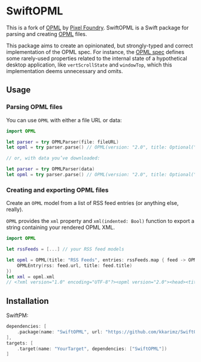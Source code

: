 # SwiftOPML
This is a fork of [OPML](https://github.com/pixel-foundry/opml) by [Pixel Foundry](https://github.com/pixel-foundry).
SwiftOPML is a Swift package for parsing and creating [OPML](http://dev.opml.org/spec2.html) files.

This package aims to create an opinionated, but strongly-typed and correct implementation of the OPML spec. For instance, the [OPML spec](http://dev.opml.org/spec2.html) defines some rarely-used properties related to the internal state of a hypothetical desktop application, like `vertScrollState` and `windowTop`, which this implementation deems unnecessary and omits.

## Usage

### Parsing OPML files

You can use `OPML` with either a file URL or data:

```swift
import OPML

let parser = try OPMLParser(file: fileURL)
let opml = try parser.parse() // OPML(version: "2.0", title: Optional("Feedly"), ...

// or, with data you’ve downloaded:

let parser = try OPMLParser(data)
let opml = try parser.parse() // OPML(version: "2.0", title: Optional("Feedly"), ...
```

### Creating and exporting OPML files

Create an `OPML` model from a list of RSS feed entries (or anything else, really).

`OPML` provides the `xml` property and `xml(indented: Bool)` function to export a string containing your rendered OPML XML.

```swift
import OPML

let rssFeeds = [...] // your RSS feed models

let opml = OPML(title: "RSS Feeds", entries: rssFeeds.map { feed -> OPMLEntry in
    OPMLEntry(rss: feed.url, title: feed.title)
})
let xml = opml.xml
// <?xml version="1.0" encoding="UTF-8"?><opml version="2.0"><head><title>RSS Feeds...
```

## Installation

SwiftPM:

```swift
dependencies: [
    .package(name: "SwiftOPML", url: "https://github.com/kkarimz/SwiftOPML", from: "0.0.1")
],
targets: [
    .target(name: "YourTarget", dependencies: ["SwiftOPML"])
]
```
